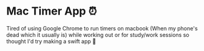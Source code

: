 # Mac Timer App ⏰
Tired of using Google Chrome to run timers on macbook (When my phone's dead which it usually is) while working out or for study/work sessions so thought I'd try making a swift app 🚀
